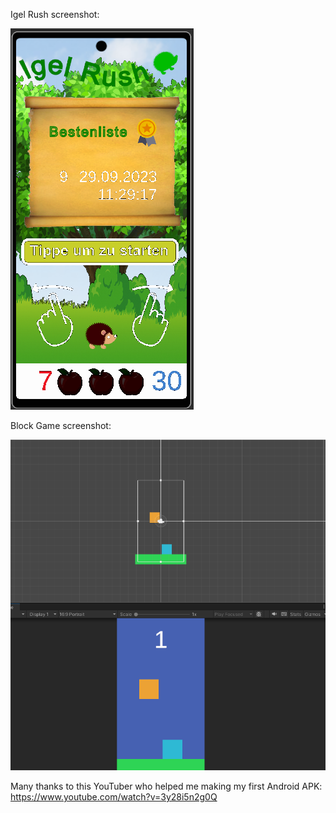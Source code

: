 Igel Rush screenshot:

![Screenshot](Igel_Rush_1.png)

Block Game screenshot:

![Screenshot](Block_Game_01.png)

Many thanks to this YouTuber who helped me making my first Android APK:
https://www.youtube.com/watch?v=3y28i5n2g0Q
